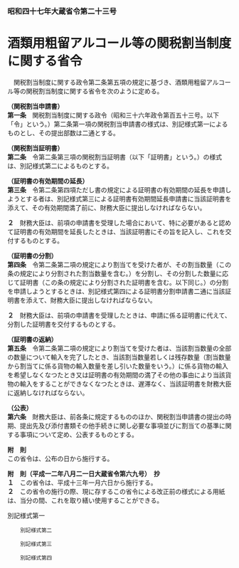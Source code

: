 ### 昭和四十七年大蔵省令第二十三号  
# 酒類用粗留アルコール等の関税割当制度に関する省令  
　関税割当制度に関する政令第二条第五項の規定に基づき、酒類用粗留アルコール等の関税割当制度に関する省令を次のように定める。  
  
**（関税割当申請書）**  
**第一条**　関税割当制度に関する政令（昭和三十六年政令第百五十三号。以下「令」という。）第二条第一項の関税割当申請書の様式は、別記様式第一によるものとし、その提出部数は二通とする。  
  
**（関税割当証明書）**  
**第二条**　令第二条第三項の関税割当証明書（以下「証明書」という。）の様式は、別記様式第二によるものとする。  
  
**（証明書の有効期間の延長）**  
**第三条**　令第二条第四項ただし書の規定による証明書の有効期間の延長を申請しようとする者は、別記様式第三による証明書有効期間延長申請書に当該証明書を添えて、その有効期間満了前に、財務大臣に提出しなければならない。  
  
**２**　財務大臣は、前項の申請書を受理した場合において、特に必要があると認めて証明書の有効期間を延長したときは、当該証明書にその旨を記入し、これを交付するものとする。  
  
**（証明書の分割）**  
**第四条**　令第二条第二項の規定により割当てを受けた者が、その割当数量（この条の規定により分割された割当数量を含む。）を分割し、その分割した数量に応じて証明書（この条の規定により分割された証明書を含む。以下同じ。）の分割を申請しようとするときは、別記様式第四による証明書分割申請書二通に当該証明書を添えて、財務大臣に提出しなければならない。  
  
**２**　財務大臣は、前項の申請書を受理したときは、申請に係る証明書に代えて、分割した証明書を交付するものとする。  
  
**（証明書の返納）**  
**第五条**　令第二条第二項の規定により割当てを受けた者は、当該割当数量の全部の数量について輸入を完了したとき、当該割当数量若しくは残存数量（割当数量から割当てに係る貨物の輸入数量を差し引いた数量をいう。）に係る貨物の輸入を希望しなくなつたとき又は証明書の有効期間の満了その他の事由により当該貨物の輸入をすることができなくなつたときは、遅滞なく、当該証明書を財務大臣に返納しなければならない。  
  
**（公表）**  
**第六条**　財務大臣は、前各条に規定するもののほか、関税割当申請書の提出の時期、提出先及び添付書類その他手続きに関し必要な事項並びに割当ての基準に関する事項について定め、公表するものとする。  
  
**附　則**  
この省令は、公布の日から施行する。  
  
**附　則（平成一二年八月二一日大蔵省令第六九号）　抄**  
**１**　この省令は、平成十三年一月六日から施行する。  
**２**　この省令の施行の際、現に存するこの省令による改正前の様式による用紙は、当分の間、これを取り繕い使用することができる。  
  
別記様式第一
          
        別記様式第二
          
        別記様式第三
          
        別記様式第四
          
        